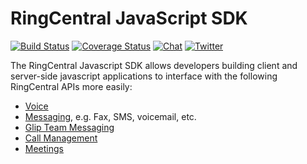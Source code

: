 # RingCentral JavaScript SDK

[![Build Status](https://github.com/ringcentral/ringcentral-js/workflows/CI%20Pipeline/badge.svg?branch=master)](https://github.com/ringcentral/ringcentral-js/actions)
[![Coverage Status](https://coveralls.io/repos/github/ringcentral/ringcentral-js/badge.svg?branch=master)](https://coveralls.io/github/ringcentral/ringcentral-js)
[![Chat](https://img.shields.io/badge/chat-on%20glip-orange.svg)](https://ringcentral.github.io/join-ringcentral/)
[![Twitter](https://img.shields.io/twitter/follow/ringcentraldevs.svg?style=social&label=follow)](https://twitter.com/RingCentralDevs)

The RingCentral Javascript SDK allows developers building client and server-side javascript applications to interface with the following RingCentral APIs more easily:

* [Voice](https://developer.ringcentral.com/api-products/voice)
* [Messaging](https://developer.ringcentral.com/api-products/sms), e.g. Fax, SMS, voicemail, etc.
* [Glip Team Messaging](https://developer.ringcentral.com/api-products/team-messaging)
* [Call Management](https://developer.ringcentral.com/api-products/configuration)
* [Meetings](https://developers.ringcentral.com/api-products/meetings)